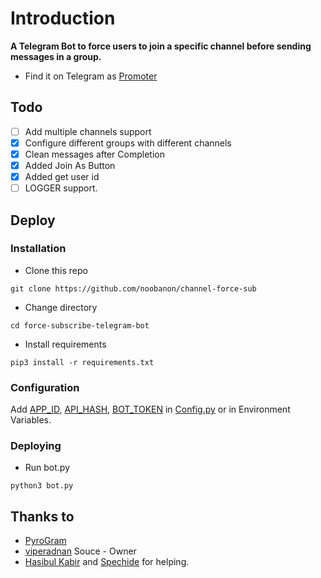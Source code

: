 # Introduction
**A Telegram Bot to force users to join a specific channel before sending messages in a group.**
- Find it on Telegram as [Promoter](https://t.me/@ForceMemberRoBot)

## Todo
- [ ] Add multiple channels support
- [X] Configure different groups with different channels
- [X] Clean messages after Completion
- [x] Added Join As Button
- [x] Added get user id
- [ ] LOGGER support.

## Deploy

### Installation
- Clone this repo
```
git clone https://github.com/noobanon/channel-force-sub
```
- Change directory
```
cd force-subscribe-telegram-bot
```
- Install requirements
```
pip3 install -r requirements.txt
```

### Configuration
Add [APP_ID](https://my.telegram.org/apps), [API_HASH](https://my.telegram.org/apps), [BOT_TOKEN](https://t.me/botfather) in [Config.py](Config.py) or in Environment Variables.

### Deploying
- Run bot.py
```
python3 bot.py
```

## Thanks to
- [PyroGram](https://PyroGram.org)
- [viperadnan](https://github.com/viperadnan-git) Souce - Owner
- [Hasibul Kabir](https://GitHub.com/hasibulkabir) and [Spechide](https://GitHub.com/spechide) for helping.

